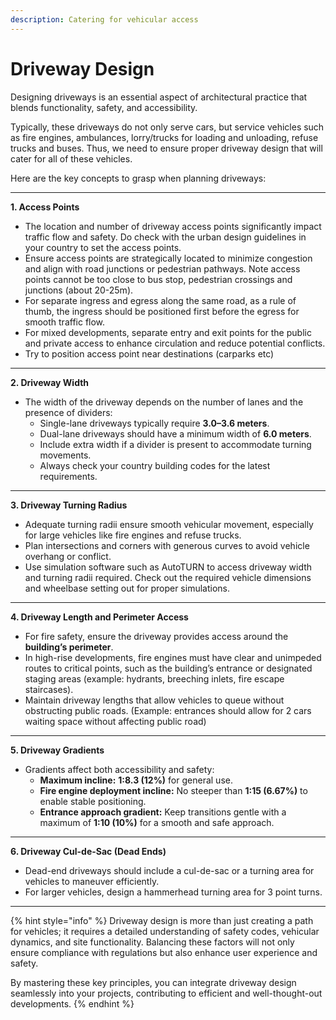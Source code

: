 ```yaml
---
description: Catering for vehicular access
---
```


# Driveway Design

Designing driveways is an essential aspect of architectural practice that blends functionality, safety, and accessibility.&#x20;

Typically, these driveways do not only serve cars, but service vehicles such as fire engines, ambulances, lorry/trucks for loading and unloading, refuse trucks and buses. Thus, we need to ensure proper driveway design that will cater for all of these vehicles.

Here are the key concepts to grasp when planning driveways:

***

**1. Access Points**

* The location and number of driveway access points significantly impact traffic flow and safety. Do check with the urban design guidelines in your country to set the access points.
* Ensure access points are strategically located to minimize congestion and align with road junctions or pedestrian pathways. Note access points cannot be too close to bus stop, pedestrian crossings and junctions (about 20-25m).
* For separate ingress and egress along the same road, as a rule of thumb, the ingress should be positioned first before the egress for smooth traffic flow.
* For mixed developments, separate entry and exit points for the public and private access to enhance circulation and reduce potential conflicts.
* Try to position access point near destinations (carparks etc)

***

**2. Driveway Width**

* The width of the driveway depends on the number of lanes and the presence of dividers:
  * Single-lane driveways typically require **3.0–3.6 meters**.
  * Dual-lane driveways should have a minimum width of **6.0 meters**.
  * Include extra width if a divider is present to accommodate turning movements.
  * Always check your country building codes for the latest requirements.

***

**3. Driveway Turning Radius**

* Adequate turning radii ensure smooth vehicular movement, especially for large vehicles like fire engines and refuse trucks.
* Plan intersections and corners with generous curves to avoid vehicle overhang or conflict.
* Use simulation software such as AutoTURN to access driveway width and turning radii required. Check out the required vehicle dimensions and wheelbase setting out for proper simulations.

***

**4. Driveway Length and Perimeter Access**

* For fire safety, ensure the driveway provides access around the **building’s perimeter**.
* In high-rise developments, fire engines must have clear and unimpeded routes to critical points, such as the building’s entrance or designated staging areas (example: hydrants, breeching inlets, fire escape staircases).
* Maintain driveway lengths that allow vehicles to queue without obstructing public roads. (Example: entrances should allow for 2 cars waiting space without affecting public road)

***

**5. Driveway Gradients**

* Gradients affect both accessibility and safety:
  * **Maximum incline:** **1:8.3 (12%)** for general use.
  * **Fire engine deployment incline:** No steeper than **1:15 (6.67%)** to enable stable positioning.
  * **Entrance approach gradient:** Keep transitions gentle with a maximum of **1:10 (10%)** for a smooth and safe approach.

***

**6. Driveway Cul-de-Sac (Dead Ends)**

* Dead-end driveways should include a cul-de-sac or a turning area for vehicles to maneuver efficiently.
* For larger vehicles, design a hammerhead turning area for 3 point turns.

***

{% hint style="info" %}
Driveway design is more than just creating a path for vehicles; it requires a detailed understanding of safety codes, vehicular dynamics, and site functionality. Balancing these factors will not only ensure compliance with regulations but also enhance user experience and safety.&#x20;

By mastering these key principles, you can integrate driveway design seamlessly into your projects, contributing to efficient and well-thought-out developments.
{% endhint %}



